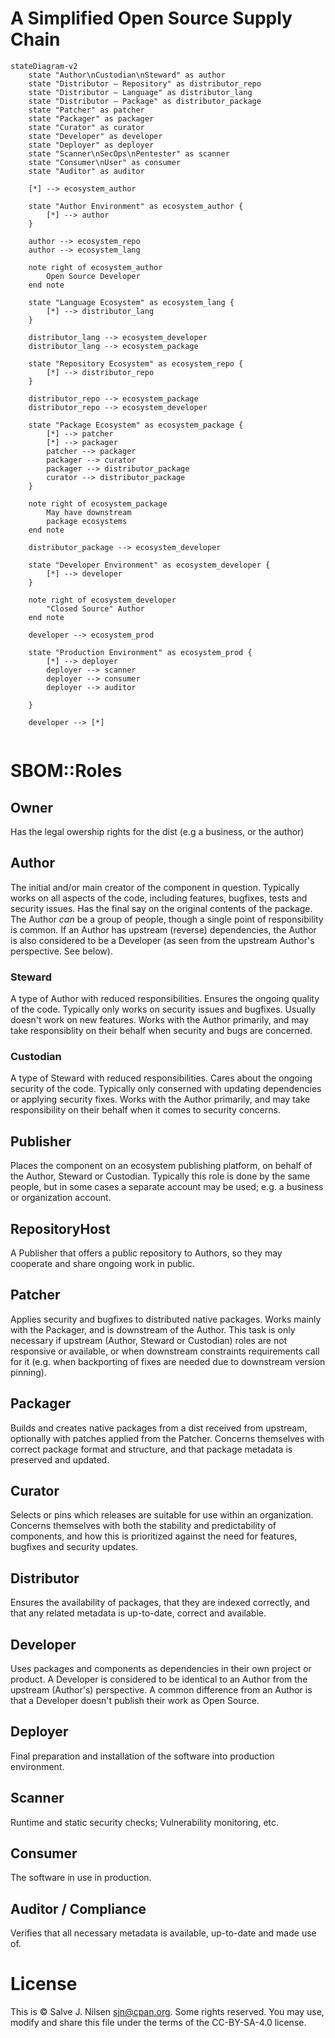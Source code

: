 # A Simplified Open Source Supply Chain

```mermaid
stateDiagram-v2
    state "Author\nCustodian\nSteward" as author
    state "Distributor — Repository" as distributor_repo 
    state "Distributor — Language" as distributor_lang 
    state "Distributor — Package" as distributor_package
    state "Patcher" as patcher
    state "Packager" as packager
    state "Curator" as curator
    state "Developer" as developer
    state "Deployer" as deployer
    state "Scanner\nSecOps\nPentester" as scanner
    state "Consumer\nUser" as consumer
    state "Auditor" as auditor

	[*] --> ecosystem_author

	state "Author Environment" as ecosystem_author {
    	[*] --> author
    }

    author --> ecosystem_repo
    author --> ecosystem_lang

	note right of ecosystem_author
		Open Source Developer
	end note

    state "Language Ecosystem" as ecosystem_lang {
    	[*] --> distributor_lang
    }

	distributor_lang --> ecosystem_developer
	distributor_lang --> ecosystem_package

	state "Repository Ecosystem" as ecosystem_repo {
		[*] --> distributor_repo
	}

   	distributor_repo --> ecosystem_package
    distributor_repo --> ecosystem_developer

	state "Package Ecosystem" as ecosystem_package {
		[*] --> patcher
		[*] --> packager
    	patcher --> packager
    	packager --> curator
    	packager --> distributor_package
    	curator --> distributor_package
	}

	note right of ecosystem_package
		May have downstream
		package ecosystems
	end note

    distributor_package --> ecosystem_developer

	state "Developer Environment" as ecosystem_developer {
		[*] --> developer
	}

	note right of ecosystem_developer
		"Closed Source" Author
	end note

    developer --> ecosystem_prod

	state "Production Environment" as ecosystem_prod {
		[*] --> deployer
    	deployer --> scanner
    	deployer --> consumer
    	deployer --> auditor

	}

    developer --> [*]


```

# SBOM::Roles

## Owner

Has the legal owership rights for the dist (e.g a business, or the author)

## Author

The initial and/or main creator of the component in question.  Typically works on all aspects of the code, including features, bugfixes, tests and security issues. Has the final say on the original contents of the package. The Author _can_ be a group of people, though a single point of responsibility is common. If an Author has upstream (reverse) dependencies, the Author is also considered to be a Developer (as seen from the upstream Author's perspective. See below).

### Steward
A type of Author with reduced responsibilities. Ensures the ongoing quality of the code. Typically only works on security issues and bugfixes. Usually doesn't work on new features. Works with the Author primarily, and may take responsiblity on their behalf when security and bugs are concerned.

### Custodian
A type of Steward with reduced responsibilities. Cares about the ongoing security of the code. Typically only conserned with updating dependencies or applying security fixes. Works with the Author primarily, and may take responsibility on their behalf when it comes to security concerns.

## Publisher
Places the component on an ecosystem publishing platform, on behalf of the Author, Steward or Custodian. Typically this role is done by the same people, but in some cases a separate account may be used; e.g. a business or organization account.

## RepositoryHost
A Publisher that offers a public repository to Authors, so they may cooperate and share ongoing work in public.

## Patcher
Applies security and bugfixes to distributed native packages. Works mainly with the Packager, and is downstream of the Author. This task is only necessary if upstream (Author, Steward or Custodian) roles are not responsive or available, or when downstream constraints requirements call for it (e.g. when backporting of fixes are needed due to downstream version pinning).

## Packager
Builds and creates native packages from a dist received from upstream, optionally with patches applied from the Patcher. Concerns themselves with correct package format and structure, and that package metadata is preserved and updated.

## Curator
Selects or pins which releases are suitable for use within an organization. Concerns themselves with both the stability and predictability of components, and how this is prioritized against the need for features, bugfixes and security updates.

## Distributor
Ensures the availability of packages, that they are indexed correctly, and that any related metadata is up-to-date, correct and available.

## Developer
Uses packages and components as dependencies in their own project or product. A Developer is considered to be identical to an Author from the upstream (Author's) perspective. A common difference from an Author is that a Developer doesn't publish their work as Open Source.

## Deployer
Final preparation and installation of the software into production environment.

## Scanner
Runtime and static security checks; Vulnerability monitoring, etc.

## Consumer
The software in use in production.

## Auditor / Compliance
Verifies that all necessary metadata is available, up-to-date and made use of.


# License

This is © Salve J. Nilsen <sjn@cpan.org>. Some rights reserved.
You may use, modify and share this file under the terms of the CC-BY-SA-4.0 license.
